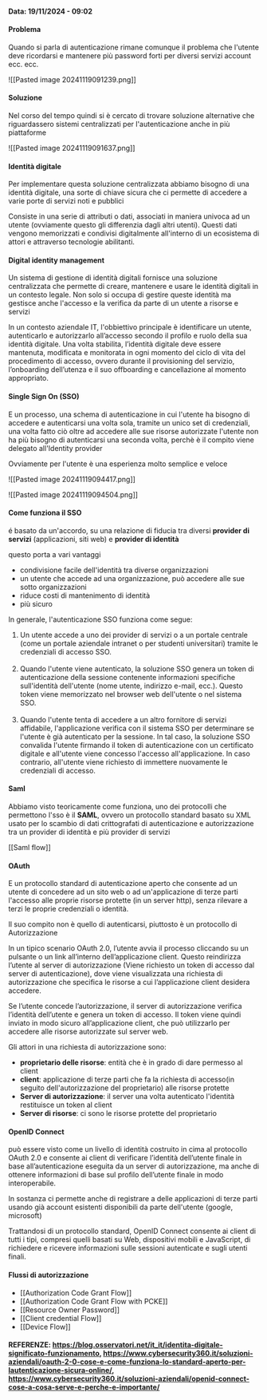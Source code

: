 #### Data: 19/11/2024 - 09:02

#### Problema

Quando si parla di autenticazione rimane comunque il problema che l'utente deve ricordarsi e mantenere più password forti per diversi servizi account ecc. ecc.

![[Pasted image 20241119091239.png]]

#### Soluzione

Nel corso del tempo quindi si è cercato di trovare soluzione alternative che riguardassero sistemi centralizzati per l'autenticazione anche in più piattaforme

![[Pasted image 20241119091637.png]]

#### Identità digitale

Per implementare questa soluzione centralizzata abbiamo bisogno di una identità digitale, una sorte di chiave sicura che ci permette di accedere a varie porte di servizi noti e pubblici

Consiste in una serie di attributi o dati, associati in maniera univoca ad un utente (ovviamente questo gli differenzia dagli altri utenti). Questi dati vengono memorizzati e condivisi digitalmente all'interno di un ecosistema di attori e attraverso tecnologie abilitanti.

#### Digital identity management

Un sistema di gestione di identità digitali fornisce una soluzione centralizzata che permette di creare, mantenere e usare le identità digitali in un contesto legale. Non solo si occupa di gestire queste identità ma gestisce anche l'accesso e la verifica da parte di un utente a risorse e servizi

In un contesto aziendale IT, l'obbiettivo principale è identificare un utente, autenticarlo e autorizzarlo all’accesso secondo il profilo e ruolo della sua identità digitale. Una volta stabilita, l’identità digitale deve essere mantenuta, modificata e monitorata in ogni momento del ciclo di vita del procedimento di accesso, ovvero durante il provisioning del servizio, l’onboarding dell’utenza e il suo offboarding e cancellazione al momento appropriato.

#### Single Sign On (SSO) 

E un processo, una schema di autenticazione in cui l'utente ha bisogno di accedere e autenticarsi una volta sola, tramite un unico set di credenziali, una volta fatto ciò oltre ad accedere alle sue risorse autorizzate l'utente non ha più bisogno di autenticarsi una seconda volta, perchè è il compito viene delegato all'Identity provider 

Ovviamente per l'utente è una esperienza molto semplice e veloce

![[Pasted image 20241119094417.png]]

![[Pasted image 20241119094504.png]]

#### Come funziona il SSO

é basato da un'accordo, su una relazione di fiducia tra diversi **provider di servizi** (applicazioni, siti web) e **provider di identità**

questo porta a vari vantaggi
- condivisione facile dell'identità tra diverse organizzazioni
- un utente che accede ad una organizzazione, può accedere alle sue sotto organizzazioni
- riduce costi di mantenimento di identità
- più sicuro

  
In generale, l'autenticazione SSO funziona come segue:

1. Un utente accede a uno dei provider di servizi o a un portale centrale (come un portale aziendale intranet o per studenti universitari) tramite le credenziali di accesso SSO.  
     
2. Quando l'utente viene autenticato, la soluzione SSO genera un token di autenticazione della sessione contenente informazioni specifiche sull'identità dell'utente (nome utente, indirizzo e-mail, ecc.). Questo token viene memorizzato nel browser web dell'utente o nel sistema SSO.  
     
3. Quando l'utente tenta di accedere a un altro fornitore di servizi affidabile, l'applicazione verifica con il sistema SSO per determinare se l'utente è già autenticato per la sessione. In tal caso, la soluzione SSO convalida l'utente firmando il token di autenticazione con un certificato digitale e all'utente viene concesso l'accesso all'applicazione. In caso contrario, all'utente viene richiesto di immettere nuovamente le credenziali di accesso.

#### Saml

Abbiamo visto teoricamente come funziona, uno dei protocolli che permettono l'sso è il **SAML**, ovvero un protocollo standard basato su XML usato per lo scambio di dati crittografati di autenticazione e autorizzazione tra un provider di identità e più provider di servizi 

[[Saml flow]]

#### OAuth

E un protocollo standard di autenticazione aperto che consente ad un utente di concedere ad un sito web o ad un'applicazione di terze parti l'accesso alle proprie risorse protette (in un server http), senza rilevare a terzi le proprie credenziali o identità.

Il suo compito non è quello di autenticarsi, piuttosto è un protocollo di Autorizzazione

In un tipico scenario OAuth 2.0, l’utente avvia il processo cliccando su un pulsante o un link all’interno dell’applicazione client. Questo reindirizza l’utente al server di autorizzazione (Viene richiesto un token di accesso dal server di autenticazione), dove viene visualizzata una richiesta di autorizzazione che specifica le risorse a cui l’applicazione client desidera accedere.

Se l’utente concede l’autorizzazione, il server di autorizzazione verifica l’identità dell’utente e genera un token di accesso. Il token viene quindi inviato in modo sicuro all’applicazione client, che può utilizzarlo per accedere alle risorse autorizzate sul server web.

Gli attori in una richiesta di autorizzazione sono:
- **proprietario delle risorse**: entità che è in grado di dare permesso al client
- **client**: applicazione di terze parti che fa la richiesta di accesso(in seguito dell'autorizzazione del proprietario) alle risorse protette
- **Server di autorizzazione**: il server una volta autenticato l'identità restituisce un token al client
- **Server di risorse**: ci sono le risorse protette del proprietario

#### OpenID Connect

può essere visto come un livello di identità costruito in cima al protocollo OAuth 2.0 e consente ai client di verificare l’identità dell’utente finale in base all’autenticazione eseguita da un server di autorizzazione, ma anche di ottenere informazioni di base sul profilo dell’utente finale in modo interoperabile.

In sostanza ci permette anche di registrare a delle applicazioni di terze parti usando già account esistenti disponibili da parte dell'utente (google, microsoft)

Trattandosi di un protocollo standard, OpenID Connect consente ai client di tutti i tipi, compresi quelli basati su Web, dispositivi mobili e JavaScript, di richiedere e ricevere informazioni sulle sessioni autenticate e sugli utenti finali.

#### Flussi di autorizzazione
- [[Authorization Code Grant Flow]]
- [[Authorization Code Grant Flow with PCKE]]
- [[Resource Owner Password]]
- [[Client credential Flow]]
- [[Device Flow]]

#### REFERENZE: https://blog.osservatori.net/it_it/identita-digitale-significato-funzionamento, https://www.cybersecurity360.it/soluzioni-aziendali/oauth-2-0-cose-e-come-funziona-lo-standard-aperto-per-lautenticazione-sicura-online/, https://www.cybersecurity360.it/soluzioni-aziendali/openid-connect-cose-a-cosa-serve-e-perche-e-importante/